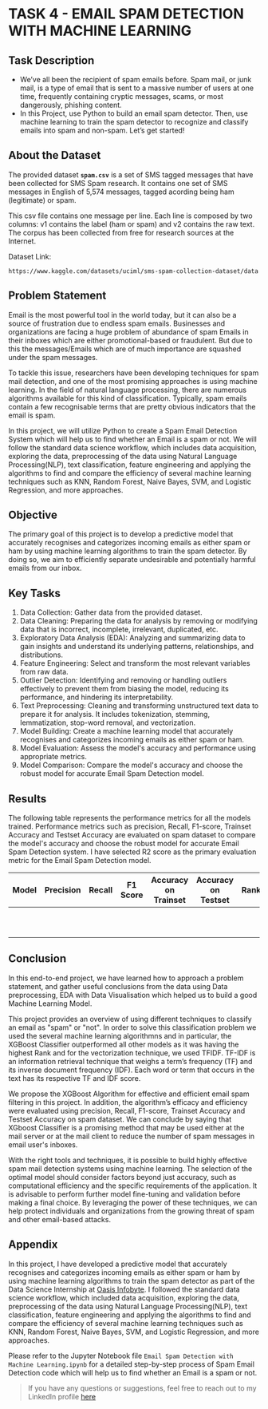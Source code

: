# TASK 4 - EMAIL SPAM DETECTION WITH MACHINE LEARNING

## Task Description
- We’ve all been the recipient of spam emails before. Spam mail, or junk mail, is a type of email that is sent to a massive number of users at one time, frequently containing cryptic messages, scams, or most dangerously, phishing content.
- In this Project, use Python to build an email spam detector. Then, use machine learning to train the spam detector to recognize and classify emails into spam and non-spam. Let’s get started!

## About the Dataset

The provided dataset  **```spam.csv```** is a set of SMS tagged messages that have been collected for SMS Spam research. It contains one set of SMS messages in English of 5,574 messages, tagged acording being ham (legitimate) or spam.

This csv file contains one message per line. Each line is composed by two columns: v1 contains the label (ham or spam) and v2 contains the raw text. The corpus has been collected from free for research sources at the Internet.

Dataset Link:
```
https://www.kaggle.com/datasets/uciml/sms-spam-collection-dataset/data
```

## Problem Statement

Email is the most powerful tool in the world today, but it can also be a source of frustration due to endless spam emails. Businesses and organizations are facing a huge problem of abundance of spam Emails in their inboxes which are either promotional-based or fraudulent. But due to this the messages/Emails which are of much importance are squashed under the spam messages.

To tackle this issue, researchers have been developing techniques for spam mail detection, and one of the most promising approaches is using machine learning. In the field of natural language processing, there are numerous algorithms available for this kind of classification. Typically, spam emails contain a few recognisable terms that are pretty obvious indicators that the email is spam.

In this project, we will utilize Python to create a Spam Email Detection System which will help us to find whether an Email is a spam or not. We will follow the standard data science workflow, which includes data acquisition, exploring the data, preprocessing of the data using Natural Language Processing(NLP), text classification, feature engineering and applying the algorithms to find and compare the efficiency of several machine learning techniques such as KNN, Random Forest, Naive Bayes, SVM, and Logistic Regression, and more approaches.

## Objective

The primary goal of this project is to develop a predictive model that accurately recognises and categorizes incoming emails as either spam or ham by using machine learning algorithms to train the spam detector. By doing so, we aim to efficiently separate undesirable and potentially harmful emails from our inbox.

## Key Tasks

1. Data Collection: Gather data from the provided dataset.
2. Data Cleaning: Preparing the data for analysis by removing or modifying data that is incorrect, incomplete, irrelevant, duplicated, etc.
3. Exploratory Data Analysis (EDA): Analyzing and summarizing data to gain insights and understand its underlying patterns, relationships, and distributions.
4. Feature Engineering: Select and transform the most relevant variables from raw data.
5. Outlier Detection: Identifying and removing or handling outliers effectively to prevent them from biasing the model, reducing its performance, and hindering its interpretability.
6. Text Preprocessing: Cleaning and transforming unstructured text data to prepare it for analysis. It includes tokenization, stemming, lemmatization, stop-word removal, and vectorization.
7. Model Building: Create a machine learning model that accurately recognises and categorizes incoming emails as either spam or ham.
8. Model Evaluation: Assess the model's accuracy and performance using appropriate metrics.
9. Model Comparison: Compare the model's accuracy and choose the robust model for accurate Email Spam Detection model.

## Results
The following table represents the performance metrics for all the models trained. Performance metrics such as precision, Recall, F1-score, Trainset Accuracy and Testset Accuracy are evaluated on spam dataset to compare the model's accuracy and choose the robust model for accurate Email Spam Detection system. I have selected R2 score as the primary evaluation metric for the Email Spam Detection model. 

|          Model            | Precision |   Recall | F1 Score	| Accuracy on Trainset | Accuracy on Testset | Rank |
| :------------------------ | :-------: | :------: | :------: | :------------------: | :-----------------: | :--: |
|                           |           |          |          |                      |                     |      |
|                           |           |          |          |                      |                     |      |
|                           |           |          |          |                      |                     |      |
|                           |           |          |          |                      |                     |      |
|                           |           |          |          |                      |                     |      |
|                           |           |          |          |                      |                     |      |
|                           |           |          |          |                      |                     |      |
|                           |           |          |          |                      |                     |      |
|                           |           |          |          |                      |                     |      |
|                           |           |          |          |                      |                     |      |

## Conclusion

In this end-to-end project, we have learned how to approach a problem statement, and gather useful conclusions from the data using Data preprocessing, EDA with Data Visualisation which helped us to build a good Machine Learning Model.

This project provides an overview of using different techniques to classify an email as "spam" or "not". In order to solve this classification problem we used the several machine learning algorithmns and in particular, the XGBoost Classifier outperformed all other models as it was having the highest Rank and for the vectorization technique, we used TFIDF. TF-IDF is an information retrieval technique that weighs a term’s frequency (TF) and its inverse document frequency (IDF). Each word or term that occurs in the text has its respective TF and IDF score.

We propose the XGBoost Algorithm for effective and efficient email spam filtering in this project. In addition, the algorithm’s efficacy and efficiency were evaluated using precision, Recall, F1-score, Trainset Accuracy and Testset Accuracy on spam dataset. We can conclude by saying that XGboost Classifier is a promising method that may be used either at the mail server or at the mail client to reduce the number of spam messages in email user's inboxes.

With the right tools and techniques, it is possible to build highly effective spam mail detection systems using machine learning. The selection of the optimal model should consider factors beyond just accuracy, such as computational efficiency and the specific requirements of the application. It is advisable to perform further model fine-tuning and validation before making a final choice. By leveraging the power of these techniques, we can help protect individuals and organizations from the growing threat of spam and other email-based attacks.

## Appendix
In this project, I have developed a predictive model that accurately recognises and categorizes incoming emails as either spam or ham by using machine learning algorithms to train the spam detector as part of the Data Science Internship at [Oasis Infobyte](https://www.linkedin.com/company/oasis-infobyte/mycompany/). I followed the standard data science workflow, which included data acquisition, exploring the data, preprocessing of the data using Natural Language Processing(NLP), text classification, feature engineering and applying the algorithms to find and compare the efficiency of several machine learning techniques such as KNN, Random Forest, Naive Bayes, SVM, and Logistic Regression, and more approaches.

Please refer to the Jupyter Notebook file ```Email Spam Detection with Machine Learning.ipynb``` for a detailed step-by-step process of Spam Email Detection code which will help us to find whether an Email is a spam or not.

> If you have any questions or suggestions, feel free to reach out to my LinkedIn profile [here](https://www.linkedin.com/in/bindu-madhuri-kadiyala-79a55718a/)


